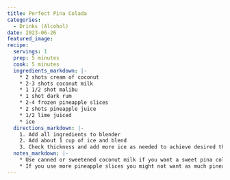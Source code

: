 ```yaml
---
title: Perfect Pina Colada
categories: 
  - Drinks (Alcohol)
date: 2023-06-26
featured_image: 
recipe:
  servings: 1
  prep: 5 minutes
  cook: 5 minutes
  ingredients_markdown: |-
    * 2 shots cream of coconut 
    * 2-3 shots coconut milk
    * 1 1/2 shot malibu 
    * 1 shot dark rum
    * 2-4 frozen pineapple slices 
    * 2 shots pineapple juice
    * 1/2 lime juiced 
    * ice  
  directions_markdown: |-
    1. Add all ingredients to blender 
    2. Add about 1 cup of ice and blend
    3. Check thickness and add more ice as needed to achieve desired thickness 
  notes_markdown: |-
    * Use canned or sweetened coconut milk if you want a sweet pina colada but use unsweetened milk if you dont like sweetness 
    * If you use more pineapple slices you might not want as much pineapple juice. 
---
```

